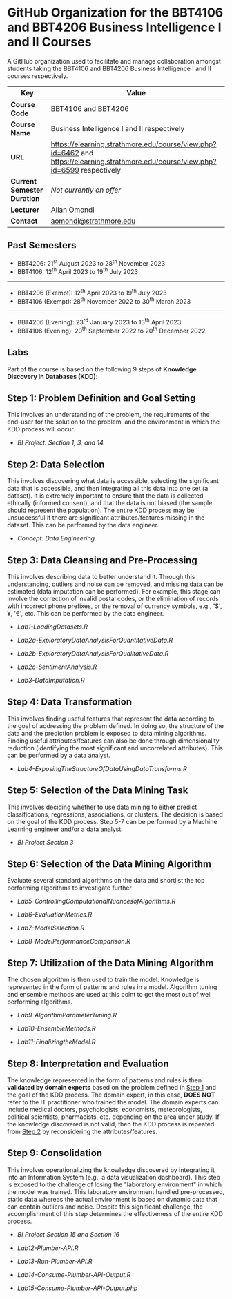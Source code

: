 # GitHub Organization for the BBT4106 and BBT4206 Business Intelligence I and II Courses

A GitHub organization used to facilitate and manage collaboration amongst students taking the BBT4106 and BBT4206 Business Intelligence I and II courses respectively.

| **Key**                                                               | Value                                                                                                                                                                              |
|---------------|---------------------------------------------------------|
| **Course Code**                                                       | BBT4106 and BBT4206                                                                                                                                                                            |
| **Course Name**                                                       | Business Intelligence I and II respectively                                                                                                                                                           |
| **URL**                                                               | <https://elearning.strathmore.edu/course/view.php?id=6462> and <https://elearning.strathmore.edu/course/view.php?id=6599> respectively                                                                                                                         |
| **Current Semester Duration**                                                 | _Not currently on offer_                                                                                                                       |
| **Lecturer**                                                          | Allan Omondi                                                                                                                                                                       |
| **Contact**                                                           | aomondi@strathmore.edu                                                                                                                                                      |

## Past Semesters

* BBT4206: 21<sup>st</sup> August 2023 to 28<sup>th</sup> November 2023
* BBT4106: 12<sup>th</sup> April 2023 to 19<sup>th</sup> July 2023

<hr>

* BBT4206 (Exempt): 12<sup>th</sup> April 2023 to 19<sup>th</sup> July 2023
* BBT4106 (Exempt): 28<sup>th</sup> November 2022 to 30<sup>th</sup> March 2023

<hr>

* BBT4206 (Evening): 23<sup>rd</sup> January 2023 to 13<sup>th</sup> April 2023
* BBT4106 (Evening): 20<sup>th</sup> September 2022 to 20<sup>th</sup> December 2022

## Labs
Part of the course is based on the following 9 steps of **Knowledge Discovery in Databases (KDD)**:

## Step 1: Problem Definition and Goal Setting

This involves an understanding of the problem, the requirements of the end-user for the solution to the problem, and the environment in which the KDD process will occur.

-   *BI Project: Section 1, 3, and 14*

## Step 2: Data Selection

This involves discovering what data is accessible, selecting the significant data that is accessible, and then integrating all this data into one set (a dataset). It is extremely important to ensure that the data is collected ethically (informed consent), and that the data is not biased (the sample should represent the population). The entire KDD process may be unsuccessful if there are significant attributes/features missing in the dataset. This can be performed by the data engineer.

-   *Concept: Data Engineering*

## Step 3: Data Cleansing and Pre-Processing

This involves describing data to better understand it. Through this understanding, outliers and noise can be removed, and missing data can be estimated (data imputation can be performed). For example, this stage can involve the correction of invalid postal codes, or the elimination of records with incorrect phone prefixes, or the removal of currency symbols, e.g., '\$', ¥, '€', etc. This can be performed by the data engineer.

-   *Lab1-LoadingDatasets.R*

-   *Lab2a-ExploratoryDataAnalysisForQuantitativeData.R*

-   *Lab2b-ExploratoryDataAnalysisForQualitativeData.R*

-   *Lab2c-SentimentAnalysis.R*

-   *Lab3-DataImputation.R*

## Step 4: Data Transformation

This involves finding useful features that represent the data according to the goal of addressing the problem defined. In doing so, the structure of the data and the prediction problem is exposed to data mining algorithms. Finding useful attributes/features can also be done through dimensionality reduction (identifying the most significant and uncorrelated attributes). This can be performed by a data analyst.

-   *Lab4-ExposingTheStructureOfDataUsingDataTransforms.R*

## Step 5: Selection of the Data Mining Task

This involves deciding whether to use data mining to either predict classifications, regressions, associations, or clusters. The decision is based on the goal of the KDD process. Step 5-7 can be performed by a Machine Learning engineer and/or a data analyst.

-   *BI Project Section 3*

## Step 6: Selection of the Data Mining Algorithm

Evaluate several standard algorithms on the data and shortlist the top performing algorithms to investigate further

-   *Lab5-ControllingComputationalNuancesofAlgorithms.R*

-   *Lab6-EvaluationMetrics.R*

-   *Lab7-ModelSelection.R*

-   *Lab8-ModelPerformanceComparison.R*

## Step 7: Utilization of the Data Mining Algorithm

The chosen algorithm is then used to train the model. Knowledge is represented in the form of patterns and rules in a model. Algorithm tuning and ensemble methods are used at this point to get the most out of well performing algorithms.

-   *Lab9-AlgorithmParameterTuning.R*

-   *Lab10-EnsembleMethods.R*

-   *Lab11-FinalizingtheModel.R*

## Step 8: Interpretation and Evaluation

The knowledge represented in the form of patterns and rules is then **validated by domain experts** based on the problem defined in [Step 1](#step-1-problem-definition-and-goal-setting) and the goal of the KDD process. The domain expert, in this case, **DOES NOT** refer to the IT practitioner who trained the model. The domain experts can include medical doctors, psychologists, economists, meteorologists, political scientists, pharmacists, etc. depending on the area under study. If the knowledge discovered is not valid, then the KDD process is repeated from [Step 2](#step-2-data-selection) by reconsidering the attributes/features.

## Step 9: Consolidation

This involves operationalizing the knowledge discovered by integrating it into an Information System (e.g., a data visualization dashboard). This step is exposed to the challenge of losing the "laboratory environment" in which the model was trained. This laboratory environment handled pre-processed, static data whereas the actual environment is based on dynamic data that can contain outliers and noise. Despite this significant challenge, the accomplishment of this step determines the effectiveness of the entire KDD process.

-   *BI Project Section 15 and Section 16*

-   *Lab12-Plumber-API.R*

-   *Lab13-Run-Plumber-API.R*

-   *Lab14-Consume-Plumber-API-Output.R*

-   *Lab15-Consume-Plumber-API-Output.php*
